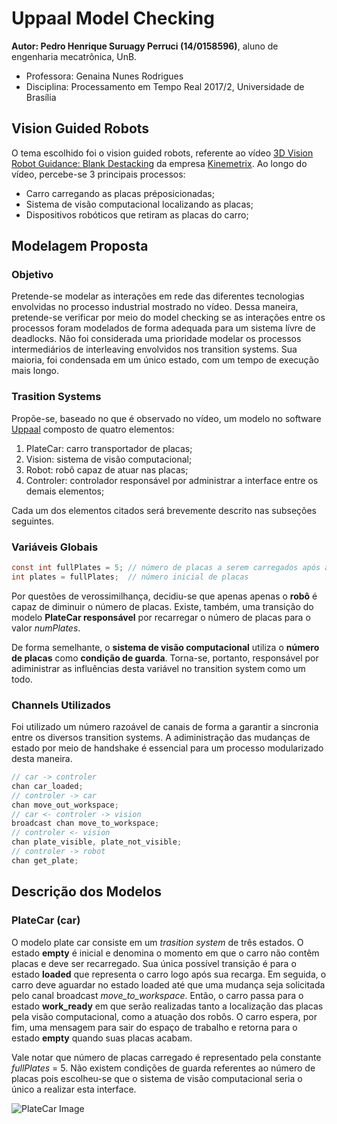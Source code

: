 # Uppaal Model Checking

**Autor: Pedro Henrique Suruagy Perruci (14/0158596)**, aluno de engenharia mecatrônica, UnB.
* Professora: Genaina Nunes Rodrigues
* Disciplina: Processamento em Tempo Real 2017/2, Universidade de Brasília

## Vision Guided Robots

O tema escolhido foi o vision guided robots, referente ao vídeo [3D Vision Robot Guidance: Blank Destacking][ref_video_theme] da empresa [Kinemetrix][ref_kin].
Ao longo do vídeo, percebe-se 3 principais processos:

* Carro carregando as placas préposicionadas;
* Sistema de visão computacional localizando as placas;
* Dispositivos robóticos que retiram as placas do carro;

## Modelagem Proposta

### Objetivo

Pretende-se modelar as interações em rede das diferentes tecnologias envolvidas no processo industrial mostrado no vídeo.
Dessa maneira, pretende-se verificar por meio do model checking se as interações entre os processos foram modelados de forma adequada para um sistema lívre de deadlocks.
Não foi considerada uma prioridade modelar os processos intermediários de interleaving envolvidos nos transition systems.
Sua maioria, foi condensada em um único estado, com um tempo de execução mais longo.

### Trasition Systems

Propõe-se, baseado no que é observado no vídeo, um modelo no software [Uppaal][ref_uppaal] composto de quatro elementos:

1. PlateCar: carro transportador de placas;
2. Vision: sistema de visão computacional;
3. Robot: robô capaz de atuar nas placas;
4. Controler: controlador responsável por administrar a interface entre os demais elementos;

Cada um dos elementos citados será brevemente descrito nas subseções seguintes.

### Variáveis Globais

``` C
const int fullPlates = 5; // número de placas a serem carregados após a transição empty -> loaded
int plates = fullPlates;  // número inicial de placas
```

Por questões de verossimilhança, decidiu-se que apenas apenas o **robô** é capaz de diminuir o número de placas.
Existe, também, uma transição do modelo **PlateCar responsável** por recarregar o número de placas para o valor *numPlates*.

De forma semelhante, o **sistema de visão computacional** utiliza o **número de placas** como **condição de guarda**.
Torna-se, portanto, responsável por adiministrar as influências desta variável no transition system como um todo.

### Channels Utilizados

Foi utilizado um número razoável de canais de forma a garantir a sincronia entre os diversos transition systems.
A adiministração das mudanças de estado por meio de handshake é essencial para um processo modularizado desta maneira.

``` C
// car -> controler
chan car_loaded;
// controler -> car
chan move_out_workspace;
// car <- controler -> vision
broadcast chan move_to_workspace;
// controler <- vision
chan plate_visible, plate_not_visible;
// controler -> robot
chan get_plate;
```

## Descrição dos Modelos

### PlateCar (car)

O modelo plate car consiste em um *trasition system* de três estados.
O estado **empty** é inicial e denomina o momento em que o carro não contêm placas e deve ser recarregado.
Sua única possível transição é para o estado **loaded** que representa o carro logo após sua recarga.
Em seguida, o carro deve aguardar no estado loaded até que uma mudança seja solicitada pelo canal broadcast *move_to_workspace*.
Então, o carro passa para o estado **work_ready** em que serão realizadas tanto a localização das placas pela visão computacional, como a atuação dos robôs.
O carro espera, por fim, uma mensagem para sair do espaço de trabalho e retorna para o estado **empty** quando suas placas acabam.

Vale notar que número de placas carregado é representado pela constante *fullPlates* = 5.
Não existem condições de guarda referentes ao número de placas pois escolheu-se que o sistema de visão computacional seria o único a realizar esta interface.

![PlateCar Image][logo]

[logo]: https://github.com/Perruci/ptr_model_checking/tree/master/model/docs/plate_car.png "PlateCar Transiion System"

[ref_video_theme]: https://www.youtube.com/watch?v=OIeRglPlnUU&feature=youtu.be
[ref_kin]: http://kinemetrix.com
[ref_uppaal]: http://www.uppaal.org
